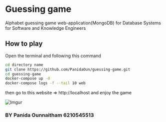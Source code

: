 # Guessing game
Alphabet guessing game web-application(MongoDB) for Database Systems for Software and Knowledge Engineers

## How to play
Open the terminal and following this command
```bash
cd directory name
git clone https://github.com/PanidaOun/guessing-game.git
cd guessing-game
docker-compose up -d
docker-compose logs -f --tail 10 web
```
then go to this website => http://localhost and enjoy the game

![Imgur](https://i.imgur.com/FsEJLGV.png)

### BY Panida Ounnaitham 6210545513
